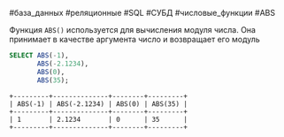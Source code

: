 #база_данных #реляционные #SQL #СУБД #числовые_функции #ABS 

Функция `ABS()` используется для вычисления модуля числа. Она принимает в качестве аргумента число и возвращает его модуль
```SQL
SELECT ABS(-1),
       ABS(-2.1234),
       ABS(0),
       ABS(35);
```
```
+---------+--------------+--------+---------+
| ABS(-1) | ABS(-2.1234) | ABS(0) | ABS(35) |
+---------+--------------+--------+---------+
| 1       | 2.1234       | 0      | 35      |
+---------+--------------+--------+---------+
```